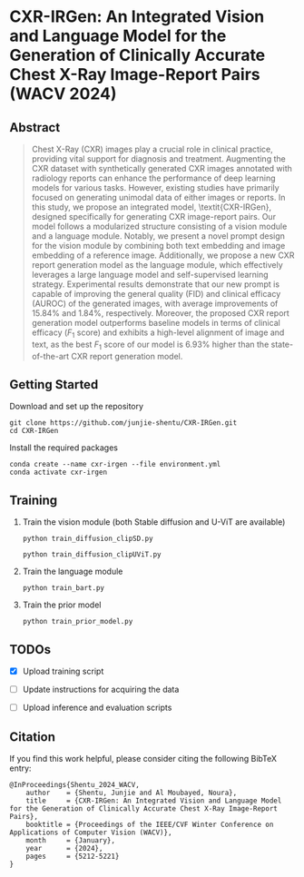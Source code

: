 # CXR-IRGen: An Integrated Vision and Language Model for the Generation of Clinically Accurate Chest X-Ray Image-Report Pairs (WACV 2024)

## Abstract
>Chest X-Ray (CXR) images play a crucial role in clinical practice, providing vital support for diagnosis and treatment. Augmenting the CXR dataset with synthetically generated CXR images annotated with radiology reports can enhance the performance of deep learning models for various tasks. However, existing studies have primarily focused on generating unimodal data of either images or reports. In this study, we propose an integrated model, \textit{CXR-IRGen}, designed specifically for generating CXR image-report pairs. Our model follows a modularized structure consisting of a vision module and a language module. Notably, we present a novel prompt design for the vision module by combining both text embedding and image embedding of a reference image. Additionally, we propose a new CXR report generation model as the language module, which effectively leverages a large language model and self-supervised learning strategy. Experimental results demonstrate that our new prompt is capable of improving the general quality (FID) and clinical efficacy (AUROC) of the generated images, with average improvements of 15.84\% and 1.84\%, respectively. Moreover, the proposed CXR report generation model outperforms baseline models in terms of clinical efficacy ($F_1$ score) and exhibits a high-level alignment of image and text, as the best $F_1$ score of our model is 6.93\% higher than the state-of-the-art CXR report generation model.

## Getting Started
Download and set up the repository
```
git clone https://github.com/junjie-shentu/CXR-IRGen.git
cd CXR-IRGen
```

Install the required packages
```
conda create --name cxr-irgen --file environment.yml
conda activate cxr-irgen
```

## Training
1. Train the vision module (both Stable diffusion and U-ViT are available)

    ```
    python train_diffusion_clipSD.py
  
    python train_diffusion_clipUViT.py
    ```
  
2. Train the language module

    ```
   python train_bart.py
    ```

4. Train the prior model

    ```
   python train_prior_model.py
    ```

## TODOs
- [x] Upload training script

- [ ] Update instructions for acquiring the data

- [ ] Upload inference and evaluation scripts


## Citation
If you find this work helpful, please consider citing the following BibTeX entry:
```
@InProceedings{Shentu_2024_WACV,
    author    = {Shentu, Junjie and Al Moubayed, Noura},
    title     = {CXR-IRGen: An Integrated Vision and Language Model for the Generation of Clinically Accurate Chest X-Ray Image-Report Pairs},
    booktitle = {Proceedings of the IEEE/CVF Winter Conference on Applications of Computer Vision (WACV)},
    month     = {January},
    year      = {2024},
    pages     = {5212-5221}
}
```
